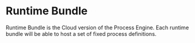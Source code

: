 # Runtime Bundle

Runtime Bundle is the Cloud version of the Process Engine.
Each runtime bundle will be able to host a set of fixed process definitions.
